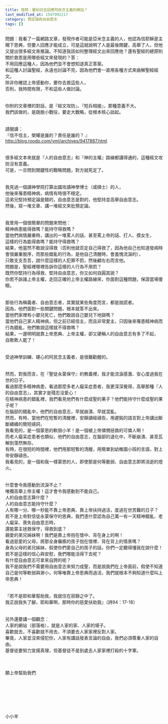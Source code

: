 ```yaml
---
title: 發問：要如何去回應阿民念主義的網站？
last_modified_at: 1547992217
category: 預定論與自由意志
tags: []
---
```


問題：我看了一篇網路文章，發現作者可能是亞米念主義的人，他認為信耶穌是主賜下恩典，但要人回應才能成立，可是這就說明了人是最後關鍵，高舉了人，但他又提出很多經文來推論。不知道我該如何整理經文出來回應他？還有聖經的總原則關於救恩是用哪些經文來發現的？<!--more-->答：<br>不用回應這種人，因為他們並不會想知道真正答案。<br>和這種人討論聖經，永遠也討論不完，因為他們會一直用各種方式來曲解聖經經文。<br>除非你確認上帝感動你，要你去救這些人，<br>否則，我時間有限，不和這些人做討論。<br><br> <br>你附的文章裡的對話，是『經文攻防』、『短兵相接』，那種意義不大。<br>我們該做的，是跳脫小戰役，要走大戰略，從根本核心談起。<br> <br><br>請閱讀：<br>『信不信主，榮耀是誰的？責任是誰的？ 』<br>http://blog.roodo.com/yml/archives/9417887.html<br><br> <br>很多經文本來就是『人的自由意志』和『神的主權』路線都講得通的，這種經文攻防沒有意義。<br>可是，一旦問到關鍵性的戰略問題，對方就死定了。<br> <br><br>我見過一個讀神學院打算出國攻讀神學博士（或碩士）的人，<br>他後來罹患精神病，病情有時很不穩定。<br>這弟兄堅持預定論是錯的，自由意志是對的，他堅持並高舉自由意志。<br>然後，寫一堆文章、講一堆經文來批預定論。<br><br> <br>我曾用一個很簡單的問題來問他：<br>精神病患能得救嗎？能持守得救嗎？<br>當他們病情嚴重時，講出的一堆罵人的話、甚至罵上帝的話、打人、摸女生，<br>這樣的行為能得救嗎？能持守得救嗎？<br>結果，他當然不敢說沒得救（否則他就否定自己得救了，因為他自己也知道發病時會很嚴重脫序，而那些錯亂的行為，是他自己清醒時，會羞愧流淚的），<br>只敢支支吾吾，說什麼這樣的人犯罪不罰，然後顧左右而言他。<br>問題是，聖經裡哪裡告訴你這樣的人行為不用罰？<br>既然你堅持行為得救、堅持自由意志，你又如何自圓其說？<br>你若不訴諸上帝主權，走回正確的上帝主權路線來，你面對這種問題，保證當場傻眼。<br><br> <br>那些行為稱義者、自由意志者，其實就某些角度而言，都是說謊者。<br>因為，他們面對一些關鍵問題，根本就答不出來。<br>當他們家裡有小嬰兒死亡，他們敢說自己嬰兒下地獄嗎？<br>當他們自己家人精神病，但之前已經信主，而且非常愛主，只因後來罹患精神病而行為錯亂，他們敢說這樣就不得救嗎？<br>結果，一邊明明就靠上帝恩典、上帝主權，卻又硬稱人的自由意志有多了不起，<br>自欺欺人罷了！<br><br>  <br>受過神學訓練、硬心的阿民念主義者，是很難勸醒的。<br><br><br>然而，對我而言，在『聖徒永蒙保守』的教義裡，我才能流淚感激、安心度過我在世的日子。<br>看過那麼多精神病患，看過那麼多老人癡呆症患者，我更深深覺得，高舉那種『人的自由意志』，其實才是殘忍沒愛心！<br>在精神病患的錯亂裡，我們看見他們有什麼成聖的果子？他們能持守什麼成聖的果子呢？<br>在腦部的錯亂中，他們的自由意志，早就崩潰、早就混亂。<br>然而，有時，當他們在短暫的清醒裡，安靜讀經禱告，用遲鈍的語言對上帝講出斷斷續續的簡短禱詞，<br>我看見的，是一個蒙恩的軟弱小羊！是一個被上帝憐憫拯救的可憐人啊！<br>而老人癡呆症患者也類似，他們的自由意志，在腦部的退化中，不斷崩潰、甚至瓦解到蕩然無存。<br>有時，在很短的時間裡，他們用那短暫的清醒，用簡單到幼稚園小班的言語，對上帝安靜禱告。<br>我看見的，是一個和我一樣蒙恩的人，即使那是何等脆弱、自由意志即將消逝的燈火。<br><br><br>什麼會令我感動到流淚不止？<br>唯獨高舉上帝主權！這才會令我感動到不能自己。<br>人的自由意志算什麼？<br>人的自由意志能持守什麼？<br>人有哪一分、哪一秒能不靠上帝恩典、靠上帝扶持過活，度過在世苦難的日子？<br>若不是上帝對信徒永蒙保守的恩典，我們憑什麼認為自己萬一有一天精神錯亂、老人癡呆、喪失自由意志時，<br>還能蒙主拯救保守，得救到底？<br>親愛的弟兄姊妹啊！我們是靠上帝抱在懷中、背在身上的啊！<br>看過慈愛的父母，將那全身癱瘓的孩子抱在懷裡、背在背上的情景嗎？<br>身為父母的弟兄姊妹，假使你們愛自己的孩子的話，你們一定聽得懂我在說什麼！<br>若不是這樣的信心與安慰，我們哪能活得下去呢？<br>有什麼自由意志可拿來自誇的呢？<br>我不是說我們不需要用自由意志來努力成聖，而是說我們在上帝面前，假使不知道自己是何等軟弱與渺小，何等唯靠上帝恩典而過活，我們就根本不夠知道什麼叫上帝恩典！<br><br><br>『若不是耶和華幫助我，我就住在寂靜之中了。<br>我正說我失了腳，耶和華啊，那時你的慈愛扶助我』（詩94：17-18）<br><br> <br>另外還要講一個觀念：<br>人家的網站（部落格），就是人家的家、人家的場子。<br>喜歡就去，不喜歡就不用去，不須要去人家家裡反對人家。<br>畢竟，人家並沒來侵犯你，人家有講話發表言論的自由，我們必須尊重人家的自由。<br>基督徒要努力宣揚真理，但基督徒不是到處去人家家裡打殺的十字軍。<br><br><br><br>願上帝幫助我們<br><br><br><br><br><br><br><br>小小羊<br><br><br><br><br><br><br>
